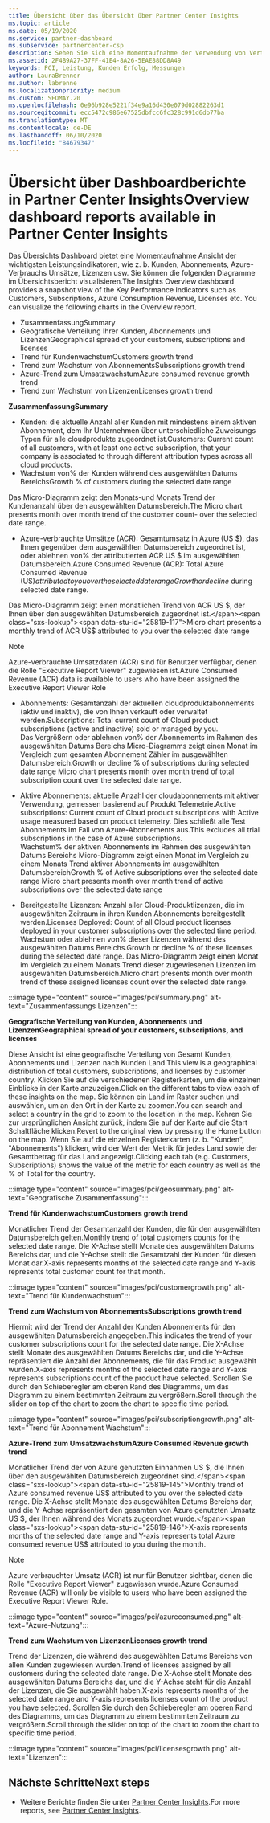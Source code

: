 ```yaml
---
title: Übersicht über das Übersicht über Partner Center Insights
ms.topic: article
ms.date: 05/19/2020
ms.service: partner-dashboard
ms.subservice: partnercenter-csp
description: Sehen Sie sich eine Momentaufnahme der Verwendung von Vertrieb und Bereitstellung, Kundenwachstum und Umsatzwachstum mit Lizenzen, Abonnements und Azure-Verbrauch an.
ms.assetid: 2F4B9A27-37FF-41E4-8A26-5EAE88DD8A49
keywords: PCI, Leistung, Kunden Erfolg, Messungen
author: LauraBrenner
ms.author: labrenne
ms.localizationpriority: medium
ms.custom: SEOMAY.20
ms.openlocfilehash: 0e96b928e5221f34e9a16d430e079d02882263d1
ms.sourcegitcommit: ecc5472c986e67525dbfcc6fc328c991d6db77ba
ms.translationtype: MT
ms.contentlocale: de-DE
ms.lasthandoff: 06/10/2020
ms.locfileid: "84679347"
---
```

# <a name="overview-dashboard-reports-available-in-partner-center-insights"></a><span data-ttu-id="25819-104">Übersicht über Dashboardberichte in Partner Center Insights</span><span class="sxs-lookup"><span data-stu-id="25819-104">Overview dashboard reports available in Partner Center Insights</span></span>
 
<span data-ttu-id="25819-105">Das Übersichts Dashboard bietet eine Momentaufnahme Ansicht der wichtigsten Leistungsindikatoren, wie z. b. Kunden, Abonnements, Azure-Verbrauchs Umsätze, Lizenzen usw. Sie können die folgenden Diagramme im Übersichtsbericht visualisieren.</span><span class="sxs-lookup"><span data-stu-id="25819-105">The Insights Overview dashboard provides a snapshot view of the Key Performance Indicators such as Customers, Subscriptions, Azure Consumption Revenue, Licenses etc. You can visualize the following charts in the Overview report.</span></span> 

- <span data-ttu-id="25819-106">Zusammenfassung</span><span class="sxs-lookup"><span data-stu-id="25819-106">Summary</span></span>  
- <span data-ttu-id="25819-107">Geografische Verteilung Ihrer Kunden, Abonnements und Lizenzen</span><span class="sxs-lookup"><span data-stu-id="25819-107">Geographical spread of your customers, subscriptions and licenses</span></span>  
- <span data-ttu-id="25819-108">Trend für Kundenwachstum</span><span class="sxs-lookup"><span data-stu-id="25819-108">Customers growth trend</span></span> 
- <span data-ttu-id="25819-109">Trend zum Wachstum von Abonnements</span><span class="sxs-lookup"><span data-stu-id="25819-109">Subscriptions growth trend</span></span> 
- <span data-ttu-id="25819-110">Azure-Trend zum Umsatzwachstum</span><span class="sxs-lookup"><span data-stu-id="25819-110">Azure consumed revenue growth trend</span></span> 
- <span data-ttu-id="25819-111">Trend zum Wachstum von Lizenzen</span><span class="sxs-lookup"><span data-stu-id="25819-111">Licenses growth trend</span></span> 

<span data-ttu-id="25819-112">**Zusammenfassung**</span><span class="sxs-lookup"><span data-stu-id="25819-112">**Summary**</span></span>

- <span data-ttu-id="25819-113">Kunden: die aktuelle Anzahl aller Kunden mit mindestens einem aktiven Abonnement, dem Ihr Unternehmen über unterschiedliche Zuweisungs Typen für alle cloudprodukte zugeordnet ist.</span><span class="sxs-lookup"><span data-stu-id="25819-113">Customers: Current count of all customers, with at least one active subscription, that your company is associated to through different attribution types across all cloud products.</span></span> 
- <span data-ttu-id="25819-114">Wachstum von% der Kunden während des ausgewählten Datums Bereichs</span><span class="sxs-lookup"><span data-stu-id="25819-114">Growth % of customers during the selected date range</span></span> 

<span data-ttu-id="25819-115">Das Micro-Diagramm zeigt den Monats-und Monats Trend der Kundenanzahl über den ausgewählten Datumsbereich.</span><span class="sxs-lookup"><span data-stu-id="25819-115">The Micro chart presents month over month trend of the customer count-  over the selected date range.</span></span> 

 
- <span data-ttu-id="25819-116">Azure-verbrauchte Umsätze (ACR): Gesamtumsatz in Azure (US $), das Ihnen gegenüber dem ausgewählten Datumsbereich zugeordnet ist, oder ablehnen von% der attributierten ACR US $ im ausgewählten Datumsbereich.</span><span class="sxs-lookup"><span data-stu-id="25819-116">Azure Consumed Revenue (ACR): Total Azure Consumed Revenue (US$) attributed to you over the selected date range Growth or decline % of attributed ACR US$ during selected date range.</span></span>

<span data-ttu-id="25819-117">Das Micro-Diagramm zeigt einen monatlichen Trend von ACR US $, der Ihnen über den ausgewählten Datumsbereich zugeordnet ist.</span><span class="sxs-lookup"><span data-stu-id="25819-117">Micro chart presents a monthly trend of ACR US$ attributed to you over the selected date range</span></span> 
>[!Note] 
><span data-ttu-id="25819-118">Azure-verbrauchte Umsatzdaten (ACR) sind für Benutzer verfügbar, denen die Rolle "Executive Report Viewer" zugewiesen ist.</span><span class="sxs-lookup"><span data-stu-id="25819-118">Azure Consumed Revenue (ACR) data is available to users who have been assigned the Executive Report Viewer Role</span></span> 
 
- <span data-ttu-id="25819-119">Abonnements: Gesamtanzahl der aktuellen cloudproduktabonnements (aktiv und inaktiv), die von Ihnen verkauft oder verwaltet werden.</span><span class="sxs-lookup"><span data-stu-id="25819-119">Subscriptions: Total current count of Cloud product subscriptions (active and inactive) sold or managed by you.</span></span>  
<span data-ttu-id="25819-120">Das Vergrößern oder ablehnen von% der Abonnements im Rahmen des ausgewählten Datums Bereichs Micro-Diagramms zeigt einen Monat im Vergleich zum gesamten Abonnement Zähler im ausgewählten Datumsbereich.</span><span class="sxs-lookup"><span data-stu-id="25819-120">Growth or decline % of subscriptions during selected date range Micro chart presents month over month trend of total subscription count over the selected date range.</span></span> 
 
- <span data-ttu-id="25819-121">Aktive Abonnements: aktuelle Anzahl der cloudabonnements mit aktiver Verwendung, gemessen basierend auf Produkt Telemetrie.</span><span class="sxs-lookup"><span data-stu-id="25819-121">Active subscriptions: Current count of Cloud product subscriptions with Active usage measured based on product telemetry.</span></span> <span data-ttu-id="25819-122">Dies schließt alle Test Abonnements im Fall von Azure-Abonnements aus.</span><span class="sxs-lookup"><span data-stu-id="25819-122">This excludes all trial subscriptions in the case of Azure subscriptions.</span></span>  
<span data-ttu-id="25819-123">Wachstum% der aktiven Abonnements im Rahmen des ausgewählten Datums Bereichs Micro-Diagramm zeigt einen Monat im Vergleich zu einem Monats Trend aktiver Abonnements im ausgewählten Datumsbereich</span><span class="sxs-lookup"><span data-stu-id="25819-123">Growth % of Active subscriptions over the selected date range Micro chart presents month over month trend of active subscriptions over the selected date range</span></span> 
 
- <span data-ttu-id="25819-124">Bereitgestellte Lizenzen: Anzahl aller Cloud-Produktlizenzen, die im ausgewählten Zeitraum in ihren Kunden Abonnements bereitgestellt werden.</span><span class="sxs-lookup"><span data-stu-id="25819-124">Licenses Deployed: Count of all Cloud product licenses deployed in your customer subscriptions over the selected time period.</span></span> <span data-ttu-id="25819-125">Wachstum oder ablehnen von% dieser Lizenzen während des ausgewählten Datums Bereichs.</span><span class="sxs-lookup"><span data-stu-id="25819-125">Growth or decline % of these licenses during the selected date range.</span></span> <span data-ttu-id="25819-126">Das Micro-Diagramm zeigt einen Monat im Vergleich zu einem Monats Trend dieser zugewiesenen Lizenzen im ausgewählten Datumsbereich.</span><span class="sxs-lookup"><span data-stu-id="25819-126">Micro chart presents month over month trend of these assigned licenses count over the selected date range.</span></span>

:::image type="content" source="images/pci/summary.png" alt-text="Zusammenfassungs Lizenzen":::

<span data-ttu-id="25819-128">**Geografische Verteilung von Kunden, Abonnements und Lizenzen**</span><span class="sxs-lookup"><span data-stu-id="25819-128">**Geographical spread of your customers, subscriptions, and licenses**</span></span> 

<span data-ttu-id="25819-129">Diese Ansicht ist eine geografische Verteilung von Gesamt Kunden, Abonnements und Lizenzen nach Kunden Land.</span><span class="sxs-lookup"><span data-stu-id="25819-129">This view is a geographical distribution of total customers, subscriptions, and licenses by customer country.</span></span> <span data-ttu-id="25819-130">Klicken Sie auf die verschiedenen Registerkarten, um die einzelnen Einblicke in der Karte anzuzeigen.</span><span class="sxs-lookup"><span data-stu-id="25819-130">Click on the different tabs to view each of these insights on the map.</span></span> <span data-ttu-id="25819-131">Sie können ein Land im Raster suchen und auswählen, um an den Ort in der Karte zu zoomen.</span><span class="sxs-lookup"><span data-stu-id="25819-131">You can search and select a country in the grid to zoom to the location in the map.</span></span> <span data-ttu-id="25819-132">Kehren Sie zur ursprünglichen Ansicht zurück, indem Sie auf der Karte auf die Start Schaltfläche klicken.</span><span class="sxs-lookup"><span data-stu-id="25819-132">Revert to the original view by pressing the Home button on the map.</span></span> <span data-ttu-id="25819-133">Wenn Sie auf die einzelnen Registerkarten (z. b. "Kunden", "Abonnements") klicken, wird der Wert der Metrik für jedes Land sowie der Gesamtbetrag für das Land angezeigt.</span><span class="sxs-lookup"><span data-stu-id="25819-133">Clicking each tab (e.g. Customers, Subscriptions) shows the value of the metric for each country as well as the % of Total for the country.</span></span>  

:::image type="content" source="images/pci/geosummary.png" alt-text="Geografische Zusammenfassung":::

<span data-ttu-id="25819-135">**Trend für Kundenwachstum**</span><span class="sxs-lookup"><span data-stu-id="25819-135">**Customers growth trend**</span></span>

<span data-ttu-id="25819-136">Monatlicher Trend der Gesamtanzahl der Kunden, die für den ausgewählten Datumsbereich gelten.</span><span class="sxs-lookup"><span data-stu-id="25819-136">Monthly trend of total customers counts for the selected date range.</span></span> <span data-ttu-id="25819-137">Die X-Achse stellt Monate des ausgewählten Datums Bereichs dar, und die Y-Achse stellt die Gesamtzahl der Kunden für diesen Monat dar.</span><span class="sxs-lookup"><span data-stu-id="25819-137">X-axis represents months of the selected date range and Y-axis represents total customer count for that month.</span></span> 

:::image type="content" source="images/pci/customergrowth.png" alt-text="Trend für Kundenwachstum":::

<span data-ttu-id="25819-139">**Trend zum Wachstum von Abonnements**</span><span class="sxs-lookup"><span data-stu-id="25819-139">**Subscriptions growth trend**</span></span>

<span data-ttu-id="25819-140">Hiermit wird der Trend der Anzahl der Kunden Abonnements für den ausgewählten Datumsbereich angegeben.</span><span class="sxs-lookup"><span data-stu-id="25819-140">This indicates the trend of your customer subscriptions count for the selected date range.</span></span> <span data-ttu-id="25819-141">Die X-Achse stellt Monate des ausgewählten Datums Bereichs dar, und die Y-Achse repräsentiert die Anzahl der Abonnements, die für das Produkt ausgewählt wurden.</span><span class="sxs-lookup"><span data-stu-id="25819-141">X-axis represents months of the selected date range and Y-axis represents subscriptions count of the product have selected.</span></span> <span data-ttu-id="25819-142">Scrollen Sie durch den Schieberegler am oberen Rand des Diagramms, um das Diagramm zu einem bestimmten Zeitraum zu vergrößern.</span><span class="sxs-lookup"><span data-stu-id="25819-142">Scroll through the slider on top of the chart to zoom the chart to specific time period.</span></span> 

:::image type="content" source="images/pci/subscriptiongrowth.png" alt-text="Trend für Abonnement Wachstum":::

<span data-ttu-id="25819-144">**Azure-Trend zum Umsatzwachstum**</span><span class="sxs-lookup"><span data-stu-id="25819-144">**Azure Consumed Revenue growth trend**</span></span>

<span data-ttu-id="25819-145">Monatlicher Trend der von Azure genutzten Einnahmen US $, die Ihnen über den ausgewählten Datumsbereich zugeordnet sind.</span><span class="sxs-lookup"><span data-stu-id="25819-145">Monthly trend of Azure consumed revenue US$ attributed to you over the selected date range.</span></span> <span data-ttu-id="25819-146">Die X-Achse stellt Monate des ausgewählten Datums Bereichs dar, und die Y-Achse repräsentiert den gesamten von Azure genutzten Umsatz US $, der Ihnen während des Monats zugeordnet wurde.</span><span class="sxs-lookup"><span data-stu-id="25819-146">X-axis represents months of the selected date range and Y-axis represents total Azure consumed revenue US$ attributed to you during the month.</span></span>
   
>[!Note] 
><span data-ttu-id="25819-147">Azure verbrauchter Umsatz (ACR) ist nur für Benutzer sichtbar, denen die Rolle "Executive Report Viewer" zugewiesen wurde.</span><span class="sxs-lookup"><span data-stu-id="25819-147">Azure Consumed Revenue (ACR) will only be visible to users who have been assigned the Executive Report Viewer Role.</span></span> 

:::image type="content" source="images/pci/azureconsumed.png" alt-text="Azure-Nutzung":::

<span data-ttu-id="25819-149">**Trend zum Wachstum von Lizenzen**</span><span class="sxs-lookup"><span data-stu-id="25819-149">**Licenses growth trend**</span></span>
 
<span data-ttu-id="25819-150">Trend der Lizenzen, die während des ausgewählten Datums Bereichs von allen Kunden zugewiesen wurden.</span><span class="sxs-lookup"><span data-stu-id="25819-150">Trend of licenses assigned by all customers during the selected date range.</span></span> <span data-ttu-id="25819-151">Die X-Achse stellt Monate des ausgewählten Datums Bereichs dar, und die Y-Achse steht für die Anzahl der Lizenzen, die Sie ausgewählt haben.</span><span class="sxs-lookup"><span data-stu-id="25819-151">X-axis represents months of the selected date range and Y-axis represents licenses count of the product you have selected.</span></span> <span data-ttu-id="25819-152">Scrollen Sie durch den Schieberegler am oberen Rand des Diagramms, um das Diagramm zu einem bestimmten Zeitraum zu vergrößern.</span><span class="sxs-lookup"><span data-stu-id="25819-152">Scroll through the slider on top of the chart to zoom the chart to specific time period.</span></span>  

:::image type="content" source="images/pci/licensesgrowth.png" alt-text="Lizenzen":::

## <a name="next-steps"></a><span data-ttu-id="25819-154">Nächste Schritte</span><span class="sxs-lookup"><span data-stu-id="25819-154">Next steps</span></span>

- <span data-ttu-id="25819-155">Weitere Berichte finden Sie unter [Partner Center Insights](partner-center-insights.md).</span><span class="sxs-lookup"><span data-stu-id="25819-155">For more reports, see [Partner Center Insights](partner-center-insights.md).</span></span>
